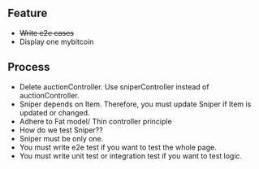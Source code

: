 ## Feature
- ~~Write e2e cases~~ 
- Display one mybitcoin

## Process 
- Delete auctionController. Use sniperController instead of auctionController. 
- Sniper depends on Item. Therefore, you must update Sniper if Item is updated or changed.
- Adhere to Fat model/ Thin controller principle
- How do we test Sniper??
- Sniper must be only one. 
- You must write e2e test if you want to test the whole page. 
- You must write unit test or integration test if you want to test logic.